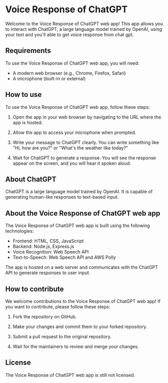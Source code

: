 

# Voice Response of ChatGPT

Welcome to the Voice Response of ChatGPT web app! This app allows you to interact with ChatGPT, a large language model trained by OpenAI, using your text and you'll able to get voice response from chat gpt.

## Requirements

To use the Voice Response of ChatGPT web app, you will need:

- A modern web browser (e.g., Chrome, Firefox, Safari)
- A microphone (built-in or external)

## How to use

To use the Voice Response of ChatGPT web app, follow these steps:

1. Open the app in your web browser by navigating to the URL where the app is hosted.

2. Allow the app to access your microphone when prompted.

3. Write your message to ChatGPT clearly. You can write something like "Hi, how are you?" or "What's the weather like today?"

4. Wait for ChatGPT to generate a response. You will see the response appear on the screen, and you will hear it spoken aloud.



## About ChatGPT

ChatGPT is a large language model trained by OpenAI. It is capable of generating human-like responses to text-based input.

## About the Voice Response of ChatGPT web app

The Voice Response of ChatGPT web app is built using the following technologies:

- Frontend: HTML, CSS, JavaScript
- Backend: Node.js, Express.js
- Voice Recognition: Web Speech API
- Text-to-Speech: Web Speech API and AWS Polly

The app is hosted on a web server and communicates with the ChatGPT API to generate responses to user input.

## How to contribute

We welcome contributions to the Voice Response of ChatGPT web app! If you want to contribute, please follow these steps:

1. Fork the repository on GitHub.

2. Make your changes and commit them to your forked repository.

3. Submit a pull request to the original repository.

4. Wait for the maintainers to review and merge your changes.

## License

The Voice Response of ChatGPT web app is still not licensed.
